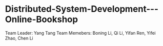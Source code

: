 # Distributed-System-Development---Online-Bookshop

Team Leader: Yang Tang
Team Memebers: Boning Li, Qi Li, Yifan Ren, Yifei Zhao, Chen Li
